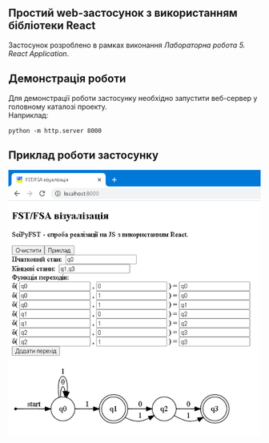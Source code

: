 ## Простий web-застосунок з використанням бібліотеки React
Застосунок розроблено в рамках виконання _Лабораторна робота 5. React Application_.
## Демонстрація роботи
Для демонстрації роботи застосунку необхідно запустити веб-сервер у головному каталозі проекту.<br>Наприклад:
```
python -m http.server 8000
```
## Приклад роботи застосунку
![демо](img/capture.png)
